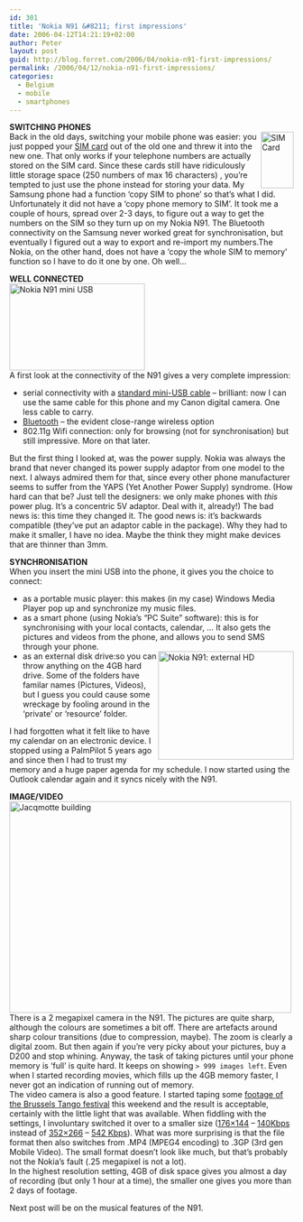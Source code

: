 ```yaml
---
id: 301
title: 'Nokia N91 &#8211; first impressions'
date: 2006-04-12T14:21:19+02:00
author: Peter
layout: post
guid: http://blog.forret.com/2006/04/nokia-n91-first-impressions/
permalink: /2006/04/12/nokia-n91-first-impressions/
categories:
  - Belgium
  - mobile
  - smartphones
---
```

**SWITCHING PHONES**  
[<img  src="http://static.flickr.com/52/127439888_b7e1f5a38c_t.jpg" style="float: right" width="58" height="100" alt="SIM Card" />](http://www.flickr.com/photos/pforret/127439888/ "Photo Sharing")Back in the old days, switching your mobile phone was easier: you just popped your [SIM card](http://en.wikipedia.org/wiki/Sim_card) out of the old one and threw it into the new one. That only works if your telephone numbers are actually stored on the SIM card. Since these cards still have ridiculously little storage space (250 numbers of max 16 characters) , you&#8217;re tempted to just use the phone instead for storing your data. My Samsung phone had a function &#8216;copy SIM to phone&#8217; so that&#8217;s what I did. Unfortunately it did not have a &#8216;copy phone memory to SIM&#8217;. It took me a couple of hours, spread over 2-3 days, to figure out a way to get the numbers on the SIM so they turn up on my Nokia N91. The Bluetooth connectivity on the Samsung never worked great for synchronisation, but eventually I figured out a way to export and re-import my numbers.The Nokia, on the other hand, does not have a &#8216;copy the whole SIM to memory&#8217; function so I have to do it one by one. Oh well&#8230;  
<!--more-->

  
**WELL CONNECTED**  
[<img  src="http://static.flickr.com/53/127170587_535b75fed0_m.jpg" width="240" height="154" alt="Nokia N91 mini USB" />](http://www.flickr.com/photos/pforret/127170587/ "Photo Sharing")  
A first look at the connectivity of the N91 gives a very complete impression:

  * serial connectivity with a [standard mini-USB cable](http://en.wikipedia.org/wiki/Universal_Serial_Bus) &#8211; brilliant: now I can use the same cable for this phone and my Canon digital camera. One less cable to carry.
  * [Bluetooth](http://en.wikipedia.org/wiki/Bluetooth) &#8211; the evident close-range wireless option
  * 802.11g Wifi connection: only for browsing (not for synchronisation) but still impressive. More on that later.

But the first thing I looked at, was the power supply. Nokia was always the brand that never changed its power supply adaptor from one model to the next. I always admired them for that, since every other phone manufacturer seems to suffer from the YAPS (Yet Another Power Supply) syndrome. (How hard can that be? Just tell the designers: we only make phones with _this_ power plug. It&#8217;s a concentric 5V adaptor. Deal with it, already!) The bad news is: this time they changed it. The good news is: it&#8217;s backwards compatible (they&#8217;ve put an adaptor cable in the package). Why they had to make it smaller, I have no idea. Maybe the think they might make devices that are thinner than 3mm.

**SYNCHRONISATION**  
When you insert the mini USB into the phone, it gives you the choice to connect:

  * as a portable music player: this makes (in my case) Windows Media Player pop up and synchronize my music files.
  * as a smart phone (using Nokia&#8217;s &#8220;PC Suite&#8221; software): this is for synchronising with your local contacts, calendar, &#8230; It also gets the pictures and videos from the phone, and allows you to send SMS through your phone.
  * [<img  src="http://static.flickr.com/1/127170591_8fba9e9d2a_m.jpg" style="float: right" width="240" height="192" alt="Nokia N91: external HD" />](http://www.flickr.com/photos/pforret/127170591/ "Photo Sharing")as an external disk drive:so you can throw anything on the 4GB hard drive. Some of the folders have familar names (Pictures, Videos), but I guess you could cause some wreckage by fooling around in the &#8216;private&#8217; or &#8216;resource&#8217; folder.

I had forgotten what it felt like to have my calendar on an electronic device. I stopped using a PalmPilot 5 years ago and since then I had to trust my memory and a huge paper agenda for my schedule. I now started using the Outlook calendar again and it syncs nicely with the N91.

**IMAGE/VIDEO**  
[<img  src="http://static.flickr.com/46/126997552_f67c27d357.jpg" width="500" height="375" alt="Jacqmotte building" />](http://www.flickr.com/photos/pforret/126997552/ "Photo Sharing")  
There is a 2 megapixel camera in the N91. The pictures are quite sharp, although the colours are sometimes a bit off. There are artefacts around sharp colour transitions (due to compression, maybe). The zoom is clearly a digital zoom. But then again if you&#8217;re very picky about your pictures, buy a D200 and stop whining. Anyway, the task of taking pictures until your phone memory is &#8216;full&#8217; is quite hard. It keeps on showing `> 999 images left`. Even when I started recording movies, which fills up the 4GB memory faster, I never got an indication of running out of memory.  
The video camera is also a good feature. I started taping some [footage of the Brussels Tango festival](http://youtube.com/watch?v=MvWdgcd6CI8) this weekend and the result is acceptable, certainly with the little light that was available. When fiddling with the settings, I involuntary switched it over to a smaller size ([176&#215;144](web://www.forret.com/tools/megapixel.asp?width=176&height=144&title=Nokia+N91:+medium+video) &#8211; [140Kbps](web://www.forret.com/tools/bandwidth.asp?speed=140&unit=Kbps&title=Nokia+N91:+medium+video) instead of [352&#215;266](http://web.forret.com/tools/megapixel.asp?width=352&height=266&title=Nokia+N91:+high+video) &#8211; [542 Kbps](http://web.forret.com/tools/bandwidth.asp?speed=542&unit=Kbps&title=Nokia+N91:+high+video)). What was more surprising is that the file format then also switches from .MP4 (MPEG4 encoding) to .3GP (3rd gen Mobile Video). The small format doesn&#8217;t look like much, but that&#8217;s probably not the Nokia&#8217;s fault (.25 megapixel is not a lot).  
In the highest resolution setting, 4GB of disk space gives you almost a day of recording (but only 1 hour at a time), the smaller one gives you more than 2 days of footage.

Next post will be on the musical features of the N91.